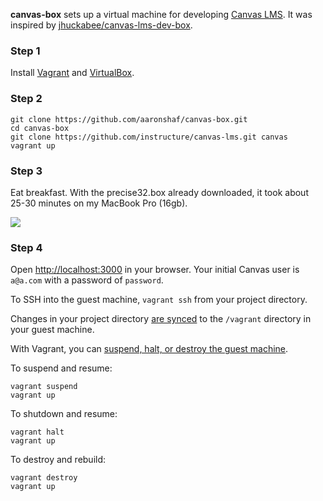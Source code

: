 **canvas-box** sets up a virtual machine for developing [Canvas LMS](https://github.com/instructure/canvas-lms). It was inspired by [jhuckabee/canvas-lms-dev-box](https://github.com/jhuckabee/canvas-lms-dev-box/).

### Step 1
Install [Vagrant](http://www.vagrantup.com/) and [VirtualBox](https://www.virtualbox.org/wiki/Downloads).

### Step 2
```
git clone https://github.com/aaronshaf/canvas-box.git
cd canvas-box
git clone https://github.com/instructure/canvas-lms.git canvas
vagrant up
```

### Step 3
Eat breakfast. With the precise32.box already downloaded, it took about 25-30 minutes on my MacBook Pro (16gb).

<img src="http://www.minutedeli.com/breakfast.jpg" />

### Step 4

Open [http://localhost:3000](http://localhost:3000) in your browser. Your initial Canvas user is ```a@a.com``` with a password of ```password```.

To SSH into the guest machine, ```vagrant ssh``` from your project directory.

Changes in your project directory [are synced](http://docs.vagrantup.com/v2/getting-started/synced_folders.html) to the ```/vagrant``` directory in your guest machine.

With Vagrant, you can [suspend, halt, or destroy the guest machine](http://docs.vagrantup.com/v2/getting-started/teardown.html).

To suspend and resume:

```
vagrant suspend
vagrant up
```

To shutdown and resume:

```
vagrant halt
vagrant up
```

To destroy and rebuild:


```
vagrant destroy
vagrant up
```
